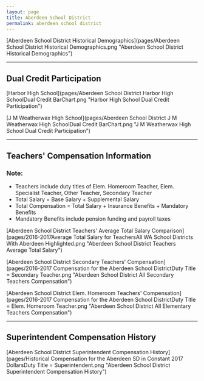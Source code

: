 ```yaml
---
layout: page
title: Aberdeen School District
permalink: aberdeen school district
---
```



[Aberdeen School District Historical Demographics](pages/Aberdeen School District Historical Demographics.png "Aberdeen School District Historical Demographics")

___

## Dual Credit Participation

[Harbor High School](pages/Aberdeen School District Harbor High SchoolDual Credit BarChart.png "Harbor High School Dual Credit Participation")

[J M Weatherwax High School](pages/Aberdeen School District J M Weatherwax High SchoolDual Credit BarChart.png "J M Weatherwax High School Dual Credit Participation")


___

## Teachers' Compensation Information
### Note:
- Teachers include duty titles of Elem. Homeroom Teacher, Elem. Specialist Teacher, Other Teacher, Secondary Teacher
- Total Salary = Base Salary + Supplemental Salary
- Total Compensation = Total Salary + Insurance Benefits + Mandatory Benefits
- Mandatory Benefits include pension funding and payroll taxes

[Aberdeen School District Teachers' Average Total Salary Comparison](pages/2016-2017Average Total Salary for TeachersAll WA School Districts With Aberdeen Highlighted.png "Aberdeen School District Teachers Average Total Salary")

[Aberdeen School District Secondary Teachers' Compensation](pages/2016-2017 Compensation for the Aberdeen School DistrictDuty Title = Secondary Teacher.png "Aberdeen School District All Secondary Teachers Compensation")

[Aberdeen School District Elem. Homeroom Teachers' Compensation](pages/2016-2017 Compensation for the Aberdeen School DistrictDuty Title = Elem. Homeroom Teacher.png "Aberdeen School District All Elementary Teachers Compensation")


___

## Superintendent Compensation History

[Aberdeen School District Superintendent Compensation History](pages/Historical Compensation for the Aberdeen SD in Constant 2017 DollarsDuty Title = Superintendent.png "Aberdeen School District Superintendent Compensation History")

